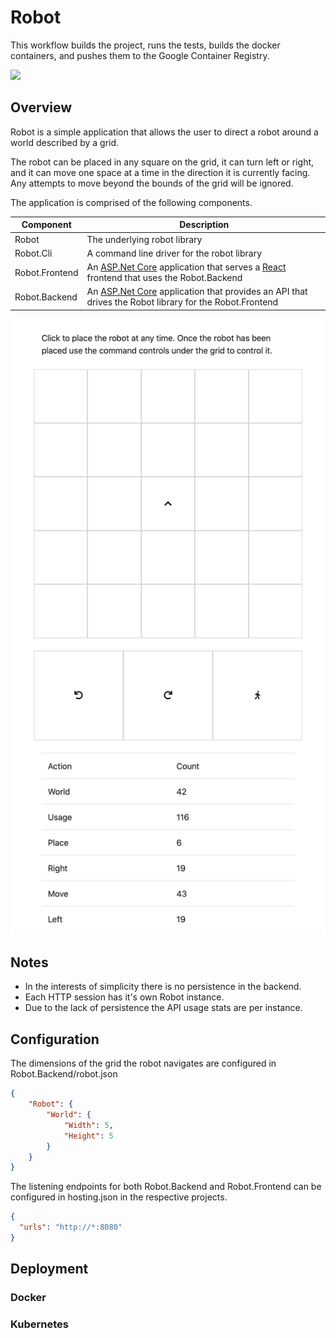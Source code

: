 # Robot #

This workflow builds the project, runs the tests, builds the docker containers, and pushes them to the Google Container Registry.

![](https://github.com/GaryHughes/Robot/workflows/Robot%20Build/badge.svg)

## Overview ##

Robot is a simple application that allows the user to direct a robot around a world described by a grid.

The robot can be placed in any square on the grid, it can turn left or right, and it can move one space at a time in the direction it is currently facing. Any attempts to move beyond the bounds of the grid will be ignored.

The application is comprised of the following components.

| Component | Description |
|-----------|-------------|
|Robot| The underlying robot library |
|Robot.Cli| A command line driver for the robot library |
|Robot.Frontend| An [ASP.Net Core](https://docs.microsoft.com/en-us/aspnet/core/?view=aspnetcore-3.1) application that serves a [React](https://reactjs.org) frontend that uses the Robot.Backend |
|Robot.Backend| An [ASP.Net Core](https://docs.microsoft.com/en-us/aspnet/core/?view=aspnetcore-3.1) application that provides an API that drives the Robot library for the Robot.Frontend |

![Robot](/robot_screenshot.png)


## Notes ##

* In the interests of simplicity there is no persistence in the backend.
* Each HTTP session has it's own Robot instance.
* Due to the lack of persistence the API usage stats are per instance.

## Configuration ##

The dimensions of the grid the robot navigates are configured in Robot.Backend/robot.json

``` json
{
    "Robot": {
        "World": {
            "Width": 5,
            "Height": 5
        }
    }
}
```

The listening endpoints for both Robot.Backend and Robot.Frontend can be configured in hosting.json in the respective projects.

``` json
{
  "urls": "http://*:8080"
}
```

## Deployment ##

### Docker ###



### Kubernetes ###